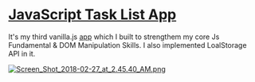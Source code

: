 # [JavaScript Task List App](https://lastnamearya.github.io/JavaScript-Task-List-App/)
It's my third vanilla.js [app](https://lastnamearya.github.io/JavaScript-Task-List-App/) which I built to strengthem my core Js Fundamental & DOM Manipulation Skills. I also implemented LoalStorage API in it.

[![Screen_Shot_2018-02-27_at_2.45.40_AM.png](https://s10.postimg.org/5q67d8vi1/Screen_Shot_2018-02-27_at_2.45.40_AM.png)](https://postimg.org/image/x0ril5yet/)

